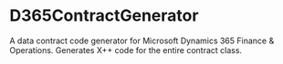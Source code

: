 # D365ContractGenerator
A data contract code generator for Microsoft Dynamics 365 Finance &amp; Operations. Generates X++ code for the entire contract class.
